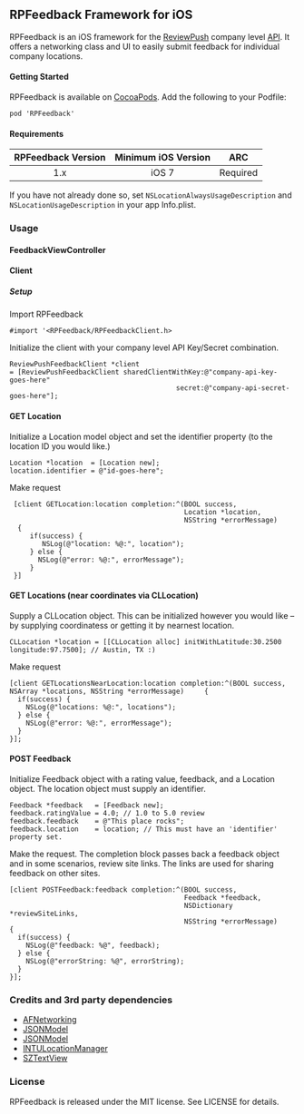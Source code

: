 ## RPFeedback Framework for iOS
RPFeedback is an iOS framework for the [ReviewPush](https://www.reviewpush.com) company level [API](http://developer.reviewpush.com/REST_API/Company_API/Overview.html). It offers a networking class and UI to easily submit feedback for individual company locations.

#### Getting Started
RPFeedback is available on [CocoaPods](https://cocoapods.org). Add the following to your Podfile:

`pod 'RPFeedback'`

#### Requirements

| RPFeedback Version | Minimum iOS Version  | ARC      |
| :------------------: |:---------------------:| :--------: |
| 1.x                | iOS 7                 | Required |

If you have not already done so, set `NSLocationAlwaysUsageDescription` and `NSLocationUsageDescription` in your app Info.plist.

### Usage

#### FeedbackViewController

#### Client 

##### Setup 

Import RPFeedback

`#import '<RPFeedback/RPFeedbackClient.h>`

Initialize the client with your company level API Key/Secret combination.

    ReviewPushFeedbackClient *client 
    = [ReviewPushFeedbackClient sharedClientWithKey:@"company-api-key-goes-here"      
                                             secret:@"company-api-secret-goes-here"];

#### GET Location

Initialize a Location model object and set the identifier property (to the location ID you would like.) 

    Location *location  = [Location new]; 
    location.identifier = @"id-goes-here";

Make request

     [client GETLocation:location completion:^(BOOL success, 
                                               Location *location, 
                                               NSString *errorMessage) 
      { 
         if(success) {
            NSLog(@"location: %@:", location");
         } else {
           NSLog(@"error: %@:", errorMessage");
         }
     }]

#### GET Locations (near coordinates via CLLocation)

Supply a CLLocation object. This can be initialized however you would like – by supplying coordinatess or getting it by nearnest location.  

    CLLocation *location = [[CLLocation alloc] initWithLatitude:30.2500 longitude:97.7500]; // Austin, TX :)

Make request

    [client GETLocationsNearLocation:location completion:^(BOOL success, NSArray *locations, NSString *errorMessage)     {
      if(success) {
        NSLog(@"locations: %@:", locations");
      } else {
        NSLog(@"error: %@:", errorMessage");
      }
    }];

#### POST Feedback

Initialize Feedback object with a rating value, feedback, and a Location object. The location object must supply an identifier.

    Feedback *feedback   = [Feedback new];
    feedback.ratingValue = 4.0; // 1.0 to 5.0 review
    feedback.feedback    = @"This place rocks";
    feedback.location    = location; // This must have an 'identifier' property set. 
    
Make the request. The completion block passes back a feedback object and in some scenarios, review site links. The links are used for sharing feedback on other sites. 

    [client POSTFeedback:feedback completion:^(BOOL success,
                                               Feedback *feedback,
                                               NSDictionary *reviewSiteLinks,
                                               NSString *errorMessage)
    {
      if(success) {
        NSLog(@"feedback: %@", feedback);
      } else {
        NSLog(@"errorString: %@", errorString);
      }
    }];

### Credits and 3rd party dependencies
* [AFNetworking](https://github.com/AFNetworking/AFNetworking)
* [JSONModel](https://github.com/icanzilb/JSONModel)
* [JSONModel](https://github.com/icanzilb/JSONModel)
* [INTULocationManager](https://github.com/intuit/LocationManager)
* [SZTextView](https://github.com/glaszig/SZTextView)

### License
RPFeedback is released under the MIT license. See LICENSE for details.

